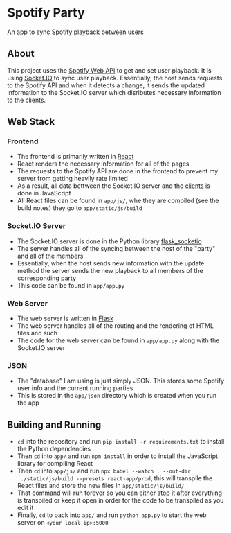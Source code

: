 # Spotify Party

An app to sync Spotify playback between users

## About
This project uses the [Spotify Web API](https://developer.spotify.com/documentation/web-api/) to get and set user playback. It is using [Socket.IO](https://github.com/socketio/socket.io) to sync user playback. Essentially, the host sends requests to the Spotify API and when it detects a change, it sends the updated information to the Socket.IO server which disributes necessary information to the clients. 

## Web Stack
### Frontend
- The frontend is primarily written in [React](https://reactjs.org/)
- React renders the necessary information for all of the pages
- The requests to the Spotify API are done in the frontend to prevent my server from getting heavily rate limited
- As a result, all data bettween the Socket.IO server and the [clients](clients) is done in JavaScript
- All React files can be found in `app/js/`, whe they are compiled (see the build notes) they go to `app/static/js/build`
### Socket.IO Server
- The Socket.IO server is done in the Python library [flask_socketio](https://github.com/miguelgrinberg/Flask-SocketIO)
- The server handles all of the syncing between the host of the "party" and all of the members
- Essentially, when the host sends new information with the update method the server sends the new playback to all members of the corresponding party
- This code can be found in `app/app.py`
### Web Server
- The web server is written in [Flask](https://palletsprojects.com/p/flask/)
- The web server handles all of the routing and the rendering of HTML files and such
- The code for the web server can be found in `app/app.py` along with the Socket.IO server
### JSON
- The "database" I am using is just simply JSON. This stores some Spotify user info and the current running parties
- This is stored in the `app/json` directory which is created when you run the app

## Building and Running
- `cd` into the repository and run `pip install -r requirements.txt` to install the Python dependencies
- Then `cd` into `app/` and run `npm install` in order to install the JavaScript library for compiling React
- Then `cd` into `app/js/` and run `npx babel --watch . --out-dir ../static/js/build --presets react-app/prod`, this will transpile the React files and store the new files in `app/static/js/build/`
- That command will run forever so you can either stop it after everything is transpiled or keep it open in order for the code to be transpiled as you edit it
- Finally, `cd` to back into `app/` and run `python app.py` to start the web server on `<your local ip>:5000`
